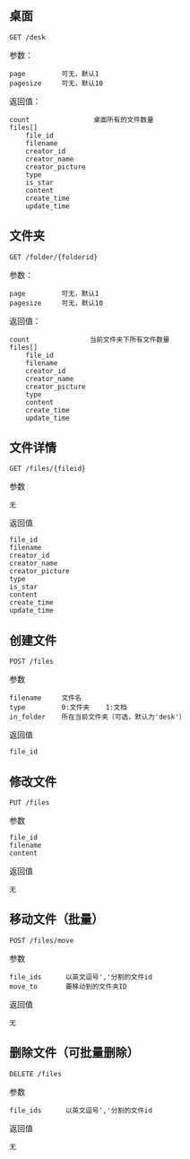 ## 桌面
	
	GET /desk
	
参数：

	page         可无，默认1
	pagesize     可无，默认10
	
返回值：

    count                桌面所有的文件数量
	files[]
        file_id
        filename
        creator_id
        creator_name
        creator_picture
        type
        is_star
        content
        create_time
        update_time
	
## 文件夹

	GET /folder/{folderid}
	
参数：

	page         可无，默认1
	pagesize     可无，默认10
	
返回值：

    count               当前文件夹下所有文件数量
    files[]
        file_id
        filename
        creator_id
        creator_name
        creator_picture
        type
        content
        create_time
        update_time
	
## 文件详情

    GET /files/{fileid}

参数

    无
    
返回值

    file_id
    filename
    creator_id
    creator_name
    creator_picture
    type
    is_star
    content
    create_time
    update_time
    
## 创建文件

    POST /files
    
参数

    filename     文件名
    type         0:文件夹    1:文档
    in_folder    所在当前文件夹（可选，默认为'desk'）
    
返回值
    
    file_id

## 修改文件

    PUT /files
    
参数

    file_id
    filename
    content
    
返回值
    
    无

## 移动文件（批量）

    POST /files/move
    
参数

    file_ids      以英文逗号','分割的文件id
    move_to       要移动到的文件夹ID
    
返回值
    
    无
    
## 删除文件（可批量删除）

    DELETE /files
    
参数

    file_ids      以英文逗号','分割的文件id
    
返回值
    
    无


